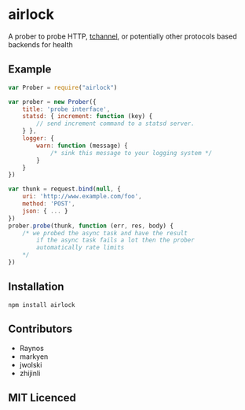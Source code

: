 # airlock

A prober to probe HTTP, [tchannel](https://github.com/uber/tchannel), or potentially other protocols based backends for health

## Example

```js
var Prober = require("airlock")

var prober = new Prober({
    title: 'probe interface',
    statsd: { increment: function (key) {
        // send increment command to a statsd server.
    } },
    logger: {
        warn: function (message) {
            /* sink this message to your logging system */
        }
    }
})

var thunk = request.bind(null, {
    uri: 'http://www.example.com/foo',
    method: 'POST',
    json: { ... }
})
prober.probe(thunk, function (err, res, body) {
    /* we probed the async task and have the result
        if the async task fails a lot then the prober
        automatically rate limits
    */
})
```

## Installation

`npm install airlock`

## Contributors

 - Raynos
 - markyen
 - jwolski
 - zhijinli

## MIT Licenced
